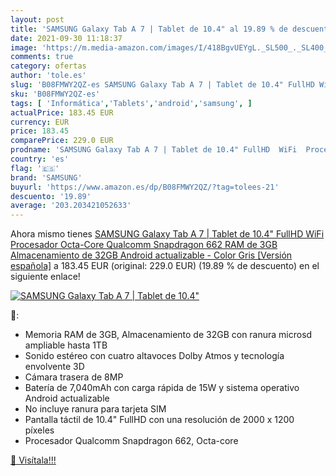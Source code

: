 ```yaml
---
layout: post
title: 'SAMSUNG Galaxy Tab A 7 | Tablet de 10.4" al 19.89 % de descuento'
date: 2021-09-30 11:18:37
image: 'https://m.media-amazon.com/images/I/418BgvUEYgL._SL500_._SL400_.jpg'
comments: true
category: ofertas
author: 'tole.es'
slug: 'B08FMWY2QZ-es SAMSUNG Galaxy Tab A 7 | Tablet de 10.4" FullHD WiFi...'
sku: 'B08FMWY2QZ-es'
tags: [ 'Informática','Tablets','android','samsung', ]
actualPrice: 183.45 EUR
currency: EUR
price: 183.45
comparePrice: 229.0 EUR
prodname: 'SAMSUNG Galaxy Tab A 7 | Tablet de 10.4" FullHD  WiFi  Procesador Octa-Core Qualcomm Snapdragon 662  RAM de 3GB  Almacenamiento de 32GB  Android actualizable  - Color Gris [Versión española]'
country: 'es'
flag: '🇪🇸'
brand: 'SAMSUNG'
buyurl: 'https://www.amazon.es/dp/B08FMWY2QZ/?tag=tolees-21'
descuento: '19.89'
average: '203.203421052633'
---
```


Ahora mismo tienes [SAMSUNG Galaxy Tab A 7 | Tablet de 10.4" FullHD  WiFi  Procesador Octa-Core Qualcomm Snapdragon 662  RAM de 3GB  Almacenamiento de 32GB  Android actualizable  - Color Gris [Versión española]](https://www.amazon.es/dp/B08FMWY2QZ/?tag=tolees-21) a 183.45 EUR (original: 229.0 EUR) (19.89 %  de descuento) en el siguiente enlace!

[![SAMSUNG Galaxy Tab A 7 | Tablet de 10.4"](https://m.media-amazon.com/images/I/418BgvUEYgL._SL500_._SL400_.jpg)](https://www.amazon.es/dp/B08FMWY2QZ/?tag=tolees-21)

🔎:

- Memoria RAM de 3GB, Almacenamiento de 32GB con ranura microsd ampliable hasta 1TB
- Sonido estéreo con cuatro altavoces Dolby Atmos y tecnología envolvente 3D
- Cámara trasera de 8MP
- Batería de 7,040mAh con carga rápida de 15W y sistema operativo Android actualizable
- No incluye ranura para tarjeta SIM
- Pantalla táctil de 10.4" FullHD con una resolución de 2000 x 1200 píxeles
- Procesador Qualcomm Snapdragon 662, Octa-core

[🛒 Visítala!!!](https://www.amazon.es/dp/B08FMWY2QZ/?tag=tolees-21)
